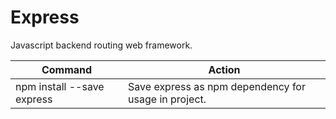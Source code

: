 # Express
Javascript backend routing web framework.

| Command     | Action |
| ----------- | ----------- |
| npm install --save express            | Save express as npm dependency for usage in project.            |